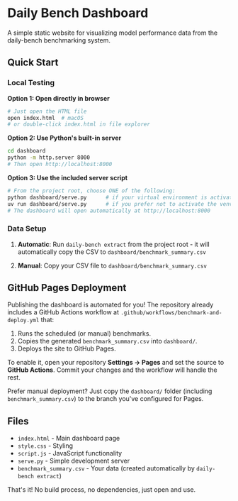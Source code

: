 # Daily Bench Dashboard

A simple static website for visualizing model performance data from the daily-bench benchmarking system.

## Quick Start

### Local Testing

**Option 1: Open directly in browser**
```bash
# Just open the HTML file
open index.html  # macOS
# or double-click index.html in file explorer
```

**Option 2: Use Python's built-in server**
```bash
cd dashboard
python -m http.server 8000
# Then open http://localhost:8000
```

**Option 3: Use the included server script**
```bash
# From the project root, choose ONE of the following:
python dashboard/serve.py      # if your virtual environment is activated
uv run dashboard/serve.py      # if you prefer not to activate the venv
# The dashboard will open automatically at http://localhost:8000
```

### Data Setup

1. **Automatic**: Run `daily-bench extract` from the project root - it will automatically copy the CSV to `dashboard/benchmark_summary.csv`

2. **Manual**: Copy your CSV file to `dashboard/benchmark_summary.csv`

## GitHub Pages Deployment

Publishing the dashboard is automated for you!
The repository already includes a GitHub Actions workflow at
`.github/workflows/benchmark-and-deploy.yml` that:

1. Runs the scheduled (or manual) benchmarks.
2. Copies the generated `benchmark_summary.csv` into `dashboard/`.
3. Deploys the site to GitHub Pages.

To enable it, open your repository **Settings → Pages** and set the source to
**GitHub Actions**. Commit your changes and the workflow will handle the rest.

Prefer manual deployment? Just copy the `dashboard/` folder (including
`benchmark_summary.csv`) to the branch you've configured for Pages.

## Files

- `index.html` - Main dashboard page
- `style.css` - Styling
- `script.js` - JavaScript functionality
- `serve.py` - Simple development server
- `benchmark_summary.csv` - Your data (created automatically by `daily-bench extract`)

That's it! No build process, no dependencies, just open and use.
